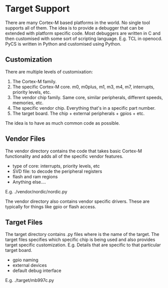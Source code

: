 # Target Support

There are many Cortex-M based platforms in the world.
No single tool supports all of them.
The idea is to provide a debugger that can be extended with platform specific code.
Most debuggers are written in C and then customised with some sort of scripting language. E.g. TCL in openocd.
PyCS is written in Python and customised using Python.

## Customization

There are multiple levels of customixation:

 1. The Cortex-M family.
 2. The specific Cortex-M core. m0, m0plus, m1, m3, m4, m7, interrupts, priority levels, etc.
 3. The vendor chip family. Same core, similar peripherals, different speeds, memories, etc.
 4. The specific vendor chip. Everything that's in a specific part number.
 5. The target board. The chip + external peripherals + gpios + etc.

The idea is to have as much common code as possible.

## Vendor Files

The vendor directory contains the code that takes basic Cortex-M functionality and adds all of the specific vendor
features.

 * type of core: interrupts, priority levels, etc
 * SVD file: to decode the peripheral registers
 * flash and ram regions
 * Anything else....

 E.g. ./vendor/nordic/nordic.py

The vendor directory also contains vendor specific drivers.
These are typically for things like gpio or flash access.

## Target Files

The target directory contains <name>.py files where <name> is the name of the target.
The target files specifies which specific chip is being used and also provides target specific customization.
E.g. Details that are specific to that particular target board.

 * gpio naming
 * external devices
 * default debug interface

 E.g. ./target/mb997c.py
